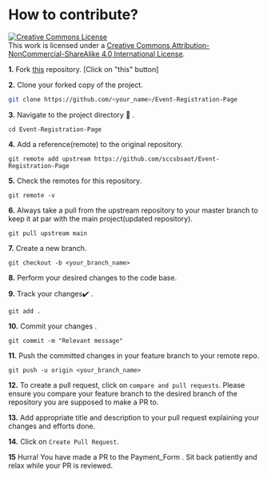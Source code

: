 # How to contribute?
<a rel="license" href="http://creativecommons.org/licenses/by-nc-sa/4.0/"><img alt="Creative Commons License" style="border-width:0" src="https://i.creativecommons.org/l/by-nc-sa/4.0/88x31.png" /></a><br />This work is licensed under a <a rel="license" href="http://creativecommons.org/licenses/by-nc-sa/4.0/">Creative Commons Attribution-NonCommercial-ShareAlike 4.0 International License</a>.

**1.**  Fork [this](https://github.com/sccsbsaot/Event-Registration-Page) repository. [Click on "this" button]

**2.**  Clone your forked copy of the project.

```bash
git clone https://github.com/<your_name>/Event-Registration-Page
```

**3.** Navigate to the project directory :file_folder: .

```
cd Event-Registration-Page
```

**4.** Add a reference(remote) to the original repository.

```
git remote add upstream https://github.com/sccsbsaot/Event-Registration-Page
```

**5.** Check the remotes for this repository.
```
git remote -v
```

**6.** Always take a pull from the upstream repository to your master branch to keep it at par with the main project(updated repository).

```
git pull upstream main
```

**7.** Create a new branch.

```
git checkout -b <your_branch_name>
```

**8.** Perform your desired changes to the code base.


**9.** Track your changes:heavy_check_mark: .

```
git add . 
```

**10.** Commit your changes .

```
git commit -m "Relevant message"
```

**11.** Push the committed changes in your feature branch to your remote repo.
```
git push -u origin <your_branch_name>
```

**12.** To create a pull request, click on `compare and pull requests`. Please ensure you compare your feature branch to the desired branch of the repository you are supposed to make a PR to.


**13.** Add appropriate title and description to your pull request explaining your changes and efforts done.


**14.** Click on `Create Pull Request`.


**15** Hurra! You have made a PR to the Payment_Form . Sit back patiently and relax while your PR is reviewed.

